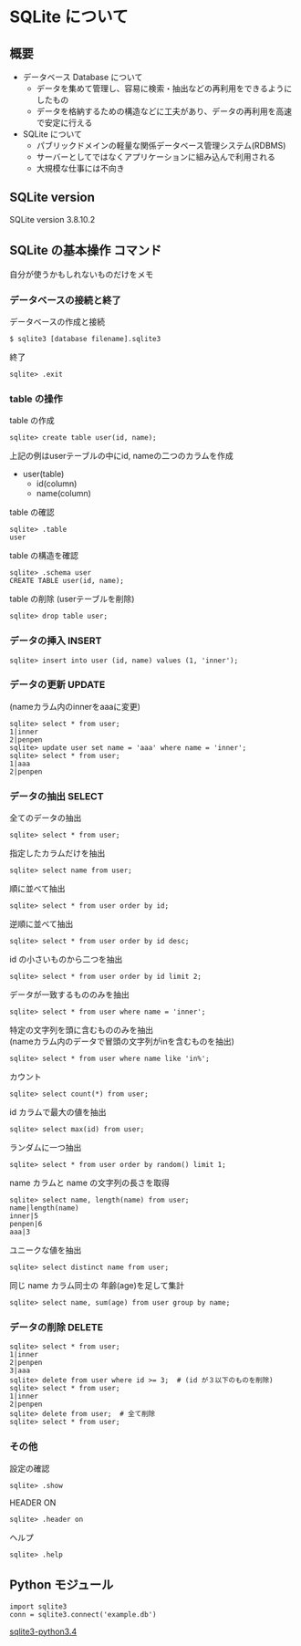 # SQLite について
## 概要

- データベース Database について
    - データを集めて管理し、容易に検索・抽出などの再利用をできるようにしたもの
    - データを格納するための構造などに工夫があり、データの再利用を高速で安定に行える
- SQLite について
    - パブリックドメインの軽量な関係データベース管理システム(RDBMS)
    - サーバーとしてではなくアプリケーションに組み込んで利用される
    - 大規模な仕事には不向き

## SQLite version
SQLite version 3.8.10.2

## SQLite の基本操作 コマンド
自分が使うかもしれないものだけをメモ
### データベースの接続と終了
データベースの作成と接続
```
$ sqlite3 [database filename].sqlite3
```
終了
```
sqlite> .exit
```
### table の操作
table の作成
```
sqlite> create table user(id, name);
```
上記の例はuserテーブルの中にid, nameの二つのカラムを作成

- user(table)
    - id(column)
    - name(column)

table の確認
```
sqlite> .table
user
```
table の構造を確認
```
sqlite> .schema user
CREATE TABLE user(id, name);
```
table の削除
(userテーブルを削除)
```
sqlite> drop table user;
```

### データの挿入 INSERT
```
sqlite> insert into user (id, name) values (1, 'inner');
```

### データの更新 UPDATE
(nameカラム内のinnerをaaaに変更)
```
sqlite> select * from user;
1|inner
2|penpen
sqlite> update user set name = 'aaa' where name = 'inner';
sqlite> select * from user;
1|aaa
2|penpen
```

### データの抽出 SELECT
全てのデータの抽出
```
sqlite> select * from user;
```
指定したカラムだけを抽出
```
sqlite> select name from user;
```
順に並べて抽出
```
sqlite> select * from user order by id;
```
逆順に並べて抽出
```
sqlite> select * from user order by id desc;
```
id の小さいものから二つを抽出
```
sqlite> select * from user order by id limit 2;
```

データが一致するもののみを抽出
```
sqlite> select * from user where name = 'inner';
```
特定の文字列を頭に含むもののみを抽出  
(nameカラム内のデータで冒頭の文字列がinを含むものを抽出)
```
sqlite> select * from user where name like 'in%';
```
カウント
```
sqlite> select count(*) from user;
```
id カラムで最大の値を抽出
```
sqlite> select max(id) from user;
```
ランダムに一つ抽出
```
sqlite> select * from user order by random() limit 1;
```
name カラムと name の文字列の長さを取得
```
sqlite> select name, length(name) from user;
name|length(name)
inner|5
penpen|6
aaa|3
```
ユニークな値を抽出
```
sqlite> select distinct name from user;
```
同じ name カラム同士の 年齢(age)を足して集計
```
sqlite> select name, sum(age) from user group by name;
```

### データの削除 DELETE
```
sqlite> select * from user;
1|inner
2|penpen
3|aaa
sqlite> delete from user where id >= 3;  # (id が３以下のものを削除)
sqlite> select * from user;
1|inner
2|penpen
sqlite> delete from user;  # 全て削除
sqlite> select * from user;
```

### その他
設定の確認
```
sqlite> .show
```
HEADER ON
```
sqlite> .header on
```
ヘルプ
```
sqlite> .help
```

## Python モジュール

```
import sqlite3
conn = sqlite3.connect('example.db')
```
[sqlite3-python3.4](http://docs.python.jp/3.4/library/sqlite3.html)
